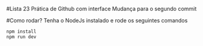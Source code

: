 #Lista 23
Prática de Github com interface
Mudança para o segundo commit

#Como rodar?
Tenha o NodeJs instalado e rode os seguintes comandos   

```
npm install
npm run dev
```